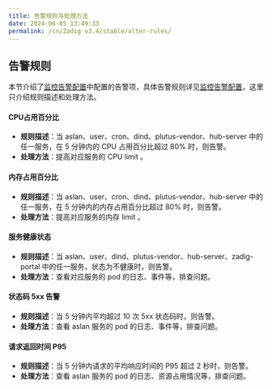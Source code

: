 ```yaml
---
title: 告警规则与处理方法
date: 2024-06-05 13:49:33
permalink: /cn/Zadig v3.4/stable/alter-rules/
---
```


## 告警规则

本节介绍了[监控告警配置](/cn/Zadig%20v3.4/stable/monitoring-alter-config/#告警规则配置)中配置的告警项，具体告警规则详见[监控告警配置](/cn/Zadig%20v3.4/stable/monitoring-alter-config/#告警规则配置)，这里只介绍规则描述和处理方法。

#### CPU占用百分比
- **规则描述**：当 aslan、user、cron、dind、plutus-vendor、hub-server 中的任一服务，在 5 分钟内的 CPU 占用百分比超过 80% 时，则告警。
- **处理方法**：提高对应服务的 CPU limit 。

#### 内存占用百分比
- **规则描述**：当 aslan、user、cron、dind、plutus-vendor、hub-server 中的任一服务，在 5 分钟内的内存占用百分比超过 80% 时，则告警。
- **处理方法**：提高对应服务的内存 limit 。

#### 服务健康状态
- **规则描述**：当 aslan、user、dind、plutus-vendor、hub-server、zadig-portal 中的任一服务，状态为不健康时，则告警。
- **处理方法**：查看对应服务的 pod 的日志、事件等，排查问题。

#### 状态码 5xx 告警
- **规则描述**：当 5 分钟内平均超过 10 次 5xx 状态码时，则告警。
- **处理方法**：查看 aslan 服务的 pod 的日志、事件等，排查问题。

#### 请求返回时间 P95
- **规则描述**：当 5 分钟内请求的平均响应时间的 P95 超过 2 秒时，则告警。
- **处理方法**：查看 aslan 服务的 pod 的日志、资源占用情况等，排查问题。
